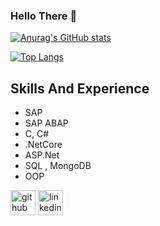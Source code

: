 ### Hello There  👋



[![Anurag's GitHub stats](https://github-readme-stats.vercel.app/api?username=tkn24)](https://github.com/anuraghazra/github-readme-stats)

[![Top Langs](https://github-readme-stats.vercel.app/api/top-langs/?username=tkn24)](https://github.com/anuraghazra/github-readme-stats)

## Skills And Experience
* SAP
* SAP ABAP
* C, C# 
* .NetCore
* ASP.Net
* SQL , MongoDB
* OOP




[<img src='https://cdn.jsdelivr.net/npm/simple-icons@3.0.1/icons/github.svg' alt='github' height='40'>](https://github.com/tkn24)  [<img src='https://cdn.jsdelivr.net/npm/simple-icons@3.0.1/icons/linkedin.svg' alt='linkedin' height='40'>](https://www.linkedin.com/in/ilker-tekin-6350aa138/)  

